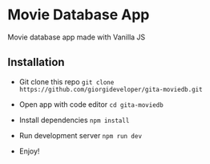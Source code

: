 # Movie Database App

Movie database app made with Vanilla JS

## Installation

- Git clone this repo `git clone https://github.com/giorgideveloper/gita-moviedb.git`

- Open app with code editor `cd gita-moviedb`

- Install dependencies `npm install`

- Run development server `npm run dev`

- Enjoy!
